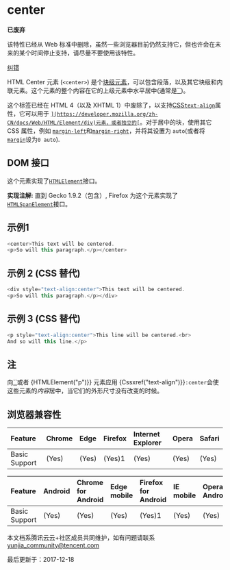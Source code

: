 # center

**已废弃**



该特性已经从 Web 标准中删除，虽然一些浏览器目前仍然支持它，但也许会在未来的某个时间停止支持，请尽量不要使用该特性。



[纠错](javascript:;)

HTML Center 元素 (`<center>`) 是个[块级元素](https://developer.mozilla.org/en-US/docs/HTML/Block-level_elements)，可以包含段落，以及其它块级和内联元素。这个元素的整个内容在它的上级元素中水平居中(通常是[``](https://developer.mozilla.org/zh-CN/docs/Web/HTML/Element/body))。



这个标签已经在 HTML 4（以及 XHTML 1）中废除了，以支持[CSS](https://developer.mozilla.org/en-US/docs/Web/CSS)[`text-align`](https://developer.mozilla.org/zh-CN/docs/Web/CSS/text-align)属性，它可以用于 [``](https://developer.mozilla.org/zh-CN/docs/Web/HTML/Element/div)元素，或者独立的[``](https://developer.mozilla.org/zh-CN/docs/Web/HTML/Element/p)。对于居中的块，使用其它 CSS 属性，例如 [`margin-left`](https://developer.mozilla.org/zh-CN/docs/Web/CSS/margin-left)和[`margin-right`](https://developer.mozilla.org/zh-CN/docs/Web/CSS/margin-right)，并将其设置为 `auto`(或者将 [`margin`](https://developer.mozilla.org/zh-CN/docs/Web/CSS/margin)设为`0 auto`).



## DOM 接口



这个元素实现了[`HTMLElement`](https://developer.mozilla.org/zh-CN/docs/Web/API/HTMLElement)接口。



**实现注解:** 直到 Gecko 1.9.2（包含）, Firefox 为这个元素实现了 [`HTMLSpanElement`](https://developer.mozilla.org/zh-CN/docs/Web/API/HTMLSpanElement)接口。



## 示例1

```javascript
<center>This text will be centered.
<p>So will this paragraph.</p></center>
```

## 示例 2 (CSS 替代)



```javascript
<div style="text-align:center">This text will be centered.
<p>So will this paragraph.</p></div>
```

## 示例 3 (CSS 替代)



```javascript
<p style="text-align:center">This line will be centered.<br>
And so will this line.</p>
```

## 注



向[``](https://developer.mozilla.org/zh-CN/docs/Web/HTML/Element/div)或者 {HTMLElement("p")}} 元素应用 {Cssxref("text-align")}}`:center`会使这些元素的*内容*居中，当它们的外形尺寸没有改变的时候。



## 浏览器兼容性

| Feature       | Chrome | Edge  | Firefox | Internet Explorer | Opera | Safari |
| :------------ | :----- | :---- | :------ | :---------------- | :---- | :----- |
| Basic Support | (Yes)  | (Yes) | (Yes)1  | (Yes)             | (Yes) | (Yes)  |

| Feature       | Android | Chrome for Android | Edge mobile | Firefox for Android | IE mobile | Opera Android | iOS Safari |
| :------------ | :------ | :----------------- | :---------- | :------------------ | :-------- | :------------ | :--------- |
| Basic Support | (Yes)   | (Yes)              | (Yes)       | (Yes)1              | (Yes)     | (Yes)         | (Yes)      |

本文档系腾讯云云+社区成员共同维护，如有问题请联系 yunjia_community@tencent.com

最后更新于：2017-12-18